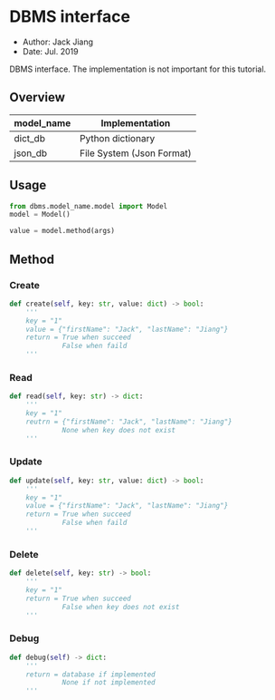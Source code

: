 # DBMS interface

- Author: Jack Jiang
- Date: Jul. 2019

DBMS interface. The implementation is not important for this tutorial.

## Overview

| **model_name** | **Implementation**         |
| -------------- | -------------------------- |
| dict_db        | Python dictionary          |
| json_db        | File System (Json Format)  |

## Usage

```python
from dbms.model_name.model import Model
model = Model()

value = model.method(args)
```

## Method

### Create

```python
def create(self, key: str, value: dict) -> bool:
    '''
    key = "1"
    value = {"firstName": "Jack", "lastName": "Jiang"}
    return = True when succeed
             False when faild
    '''
```

### Read
```python
def read(self, key: str) -> dict:
    '''
    key = "1"
    reutrn = {"firstName": "Jack", "lastName": "Jiang"}
             None when key does not exist
    '''
```

### Update

```python
def update(self, key: str, value: dict) -> bool:
    '''
    key = "1"
    value = {"firstName": "Jack", "lastName": "Jiang"}
    return = True when succeed
             False when faild
    '''
```

### Delete

```python
def delete(self, key: str) -> bool:
    '''
    key = "1"
    return = True when succeed
             False when key does not exist
    '''
```

### Debug

```python
def debug(self) -> dict:
    '''
    return = database if implemented
             None if not implemented
    '''
```